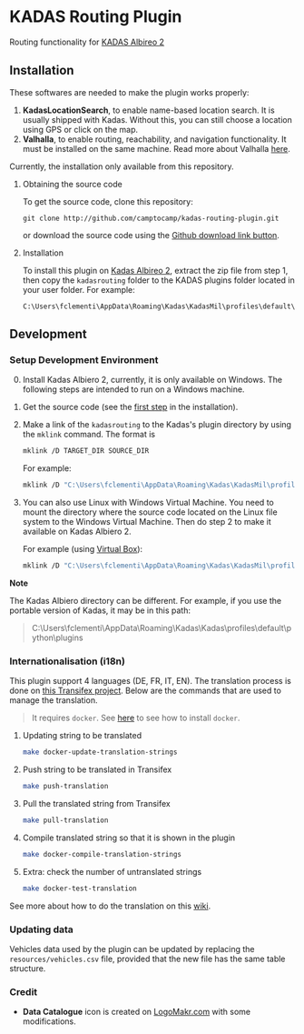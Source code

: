 # KADAS Routing Plugin

Routing functionality for [KADAS Albireo 2](https://github.com/kadas-albireo/kadas-albireo2)

## Installation

These softwares are needed to make the plugin works properly:

1. **KadasLocationSearch**, to enable name-based location search. It is usually shipped with Kadas. Without this, you can still choose a location using GPS or click on the map.
2. **Valhalla**, to enable routing, reachability, and navigation functionality. It must be installed on the same machine. Read more about Valhalla [here](https://github.com/valhalla/valhalla).

Currently, the installation only available from this repository.

1. Obtaining the source code

    To get the source code, clone this repository:
	```
    git clone http://github.com/camptocamp/kadas-routing-plugin.git
    ```
    or download the source code using the [Github download link button](https://github.com/camptocamp/kadas-routing-plugin/archive/master.zip).

2. Installation

   To install this plugin on [Kadas Albireo 2](https://github.com/kadas-albireo/kadas-albireo2), extract the zip file from step 1, then copy the `kadasrouting` folder to the KADAS plugins folder located in your user folder. For example:
   ```
   C:\Users\fclementi\AppData\Roaming\Kadas\KadasMil\profiles\default\python\plugins
   ```

## Development

### Setup Development Environment

0. Install Kadas Albiero 2, currently, it is only available on Windows. The following steps are intended to run on a Windows machine.
1. Get the source code (see the [first step](##installation) in the installation).
2. Make a link of the `kadasrouting` to the Kadas's plugin directory by using the `mklink` command. The format is
   ```bash
   mklink /D TARGET_DIR SOURCE_DIR
   ```
   For example:
   ```bash
   mklink /D "C:\Users\fclementi\AppData\Roaming\Kadas\KadasMil\profiles\default\python\plugins\kadasrouting" "C:\Users\fclementi\Documents\GitHub\kadas-routing-plugin\kadasrouting"
   ```
3. You can also use Linux with Windows Virtual Machine. You need to mount the directory where the source code located on the Linux file system to the Windows Virtual Machine. Then do step 2 to make it available on Kadas Albiero 2.

   For example (using [Virtual Box](https://www.virtualbox.org/)):
   ```bash
   mklink /D "C:\Users\fclementi\AppData\Roaming\Kadas\KadasMil\profiles\default\python\plugins\kadasrouting" "\\VBOXSVR\kadas-routing-plugin\kadasrouting"
   ```

**Note**

The Kadas Albiero directory can be different. For example, if you use the portable version of Kadas, it may be in this path:

> C:\Users\fclementi\AppData\Roaming\Kadas\Kadas\profiles\default\python\plugins


### Internationalisation (i18n)

This plugin support 4 languages (DE, FR, IT, EN). The translation process is done on [this Transifex project](https://www.transifex.com/camptocamp/kadas-routing-plugin/dashboard/). Below are the commands that are used to manage the translation.

> It requires `docker`. See [here](https://docs.docker.com/get-docker/) to see how to install `docker`.

1. Updating string to be translated
    ```bash
    make docker-update-translation-strings
    ```
2. Push string to be translated in Transifex
   ```bash
   make push-translation
   ```
3. Pull the translated string from Transifex
   ```bash
   make pull-translation
   ```
4. Compile translated string so that it is shown in the plugin
   ```bash
   make docker-compile-translation-strings
   ```
5. Extra: check the number of untranslated strings
    ```bash
    make docker-test-translation
    ```

See more about how to do the translation on this [wiki](https://github.com/camptocamp/kadas-routing-plugin/wiki/Internationalisation).

### Updating data

Vehicles data used by the plugin can be updated by replacing the ``resources/vehicles.csv`` file, provided that the new file has the same table structure.

### Credit

- **Data Catalogue** icon is created on [LogoMakr.com](LogoMakr.com) with some modifications.
